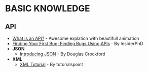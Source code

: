 # BASIC KNOWLEDGE

## API
- [What is an API?](https://www.youtube.com/watch?v=s7wmiS2mSXY) - Awesome explation with beautifull animation
- [Finding Your First Bug: Finding Bugs Using APIs](https://www.youtube.com/watch?v=yCUQBc2rY9Y) - By InsiderPhD
- **JSON**
  - [Introducing JSON](https://www.json.org/json-en.html) - By Douglas Crockford
- **XML**
  - [XML Tutorial](https://www.tutorialspoint.com/xml/index.htm) - By tutorialspoint
